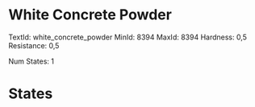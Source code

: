 # White Concrete Powder
TextId: white_concrete_powder
MinId: 8394
MaxId: 8394
Hardness: 0,5
Resistance: 0,5

Num States: 1
# States
```

```